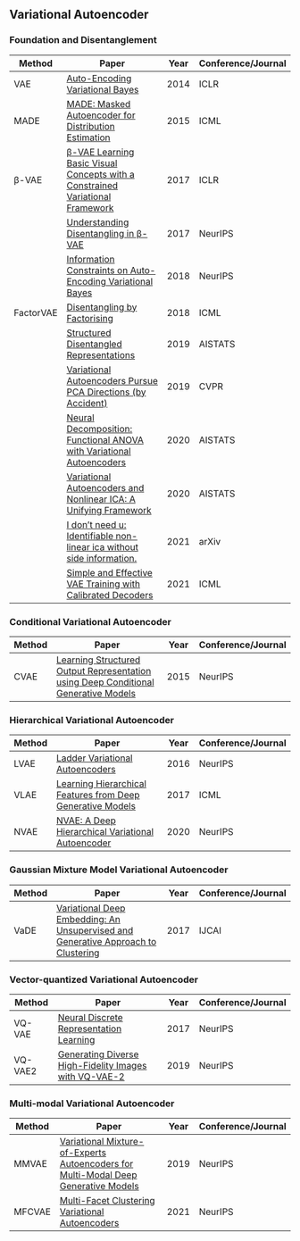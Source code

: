 ## Variational Autoencoder
### Foundation and Disentanglement
|Method|Paper|Year|Conference/Journal|
|-|-|-|-|
|VAE|[Auto-Encoding Variational Bayes](https://arxiv.org/abs/1312.6114)|2014|ICLR|
|MADE|[MADE: Masked Autoencoder for Distribution Estimation](https://arxiv.org/pdf/1502.03509)|2015|ICML|
|β-VAE|[β-VAE Learning Basic Visual Concepts with a Constrained Variational Framework](https://openreview.net/pdf?id=Sy2fzU9gl)|2017|ICLR|
||[Understanding Disentangling in β-VAE](https://arxiv.org/abs/1804.03599)|2017|NeurIPS|
||[Information Constraints on Auto-Encoding Variational Bayes](https://proceedings.neurips.cc/paper_files/paper/2018/file/9a96a2c73c0d477ff2a6da3bf538f4f4-Paper.pdf)|2018|NeurIPS|
|FactorVAE|[Disentangling by Factorising](https://proceedings.mlr.press/v80/kim18b/kim18b.pdf)|2018|ICML|
||[Structured Disentangled Representations](https://proceedings.mlr.press/v89/esmaeili19a/esmaeili19a.pdf)|2019|AISTATS|
||[Variational Autoencoders Pursue PCA Directions (by Accident)](https://arxiv.org/abs/1812.06775)|2019|CVPR|
||[Neural Decomposition: Functional ANOVA with Variational Autoencoders](https://proceedings.mlr.press/v108/martens20a/martens20a.pdf)|2020|AISTATS|
||[Variational Autoencoders and Nonlinear ICA: A Unifying Framework](https://proceedings.mlr.press/v108/khemakhem20a/khemakhem20a.pdf)|2020|AISTATS|
||[I don’t need u: Identifiable non-linear ica without side information.](https://arxiv.org/abs/2106.05238)|2021|arXiv|
||[Simple and Effective VAE Training with Calibrated Decoders](https://proceedings.mlr.press/v139/rybkin21a/rybkin21a.pdf)|2021|ICML|

### Conditional Variational Autoencoder
|Method|Paper|Year|Conference/Journal|
|-|-|-|-|
|CVAE|[Learning Structured Output Representation using Deep Conditional Generative Models](https://papers.nips.cc/paper_files/paper/2015/file/8d55a249e6baa5c06772297520da2051-Paper.pdf)|2015|NeurIPS|

### Hierarchical Variational Autoencoder
|Method|Paper|Year|Conference/Journal|
|-|-|-|-|
|LVAE|[Ladder Variational Autoencoders](https://proceedings.neurips.cc/paper_files/paper/2016/file/6ae07dcb33ec3b7c814df797cbda0f87-Paper.pdf)|2016|NeurIPS|
|VLAE|[Learning Hierarchical Features from Deep Generative Models](https://proceedings.mlr.press/v70/zhao17c/zhao17c.pdf)|2017|ICML|
|NVAE|[NVAE: A Deep Hierarchical Variational Autoencoder](https://papers.nips.cc/paper_files/paper/2020/file/e3b21256183cf7c2c7a66be163579d37-Paper.pdf)|2020|NeurIPS|

### Gaussian Mixture Model Variational Autoencoder
|Method|Paper|Year|Conference/Journal|
|-|-|-|-|
|VaDE|[Variational Deep Embedding: An Unsupervised and Generative Approach to Clustering](https://www.ijcai.org/proceedings/2017/0273.pdf)|2017|IJCAI|

### Vector-quantized Variational Autoencoder
|Method|Paper|Year|Conference/Journal|
|-|-|-|-|
|VQ-VAE|[Neural Discrete Representation Learning](https://papers.nips.cc/paper_files/paper/2017/file/7a98af17e63a0ac09ce2e96d03992fbc-Paper.pdf)|2017|NeurIPS|
|VQ-VAE2|[Generating Diverse High-Fidelity Images with VQ-VAE-2](https://proceedings.neurips.cc/paper_files/paper/2019/file/5f8e2fa1718d1bbcadf1cd9c7a54fb8c-Paper.pdf)|2019|NeurIPS|

### Multi-modal Variational Autoencoder
|Method|Paper|Year|Conference/Journal|
|-|-|-|-|
|MMVAE|[Variational Mixture-of-Experts Autoencoders for Multi-Modal Deep Generative Models](https://papers.nips.cc/paper_files/paper/2019/file/0ae775a8cb3b499ad1fca944e6f5c836-Paper.pdf)|2019|NeurIPS|
|MFCVAE|[Multi-Facet Clustering Variational Autoencoders](https://proceedings.neurips.cc/paper/2021/file/48cb136b65a69e8c2aa22913a0d91b2f-Paper.pdf)|2021|NeurIPS|